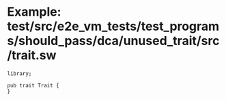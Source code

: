 # Example: test/src/e2e_vm_tests/test_programs/should_pass/dca/unused_trait/src/trait.sw

```sway
library;

pub trait Trait {
}

```
